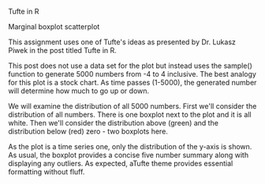 Tufte in R

Marginal boxplot scatterplot

This assignment uses one of Tufte's ideas as presented by Dr. Lukasz Piwek in the post titled Tufte in R.

This post does not use a data set for the plot but instead uses the sample() function to generate 5000 numbers from -4 to 4 inclusive. The best analogy for this plot is a stock chart. As time passes (1-5000), the generated number will determine how much to go up or down. 

We will examine the distribution of all 5000 numbers. First we'll consider the distribution of all numbers. There is one boxplot next to the plot and it is all white. Then we'll consider the distribution above (green) and the distribution below (red) zero - two boxplots here.

As the plot is a time series one, only the distribution of the y-axis is shown. As usual, the boxplot provides a concise five number summary along with displaying any outliers. As expected, aTufte theme provides essential formatting without fluff.